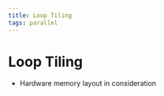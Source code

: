 ```yaml
---
title: Loop Tiling
tags: parallel
---
```


# Loop Tiling
- Hardware memory layout in consideration






















